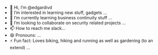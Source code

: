 - 👋 Hi, I’m @edgardivd
- 👀 I’m interested in learning new stuff, gadgets ...
- 🌱 I’m currently learning business continuity stuff ...
- 💞️ I’m looking to collaborate on security related projects ...
- 📫 How to reach me slack...
- 😄 Pronouns: ...
- ⚡ Fun fact: Loves biking, hiking and running as well as gardening (to an extend) ...

<!---
edgardivd/edgardivd is a ✨ special ✨ repository because its `README.md` (this file) appears on your GitHub profile.
You can click the Preview link to take a look at your changes.
--->
